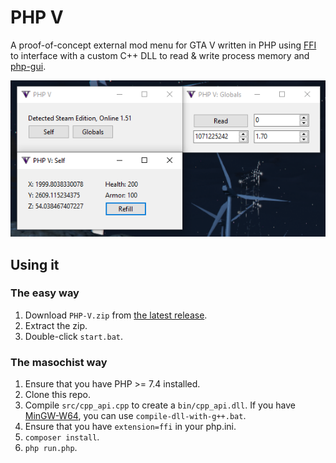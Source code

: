 # PHP V

A proof-of-concept external mod menu for GTA V written in PHP using [FFI](https://www.php.net/manual/en/book.ffi.php) to interface with a custom C++ DLL to read & write process memory and [php-gui](https://github.com/gabrielrcouto/php-gui).

![Screenshot](screenshot.png)

## Using it

### The easy way

1. Download `PHP-V.zip` from [the latest release](https://github.com/Sainan/PHP-V/releases).
2. Extract the zip.
3. Double-click `start.bat`.

### The masochist way

1. Ensure that you have PHP >= 7.4 installed.
2. Clone this repo.
3. Compile `src/cpp_api.cpp` to create a `bin/cpp_api.dll`. If you have [MinGW-W64](https://sourceforge.net/projects/mingw-w64/files/), you can use `compile-dll-with-g++.bat`.
4. Ensure that you have `extension=ffi` in your php.ini.
5. `composer install`.
6. `php run.php`.
